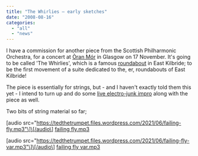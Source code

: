 ```yaml
---
title: "The Whirlies – early sketches"
date: "2008-08-16"
categories: 
  - "all"
  - "news"
---
```


I have a commission for another piece from the Scottish Philharmonic Orchestra, for a concert at [Òran Mór](http://www.oran-mor.co.uk/) in Glasgow on 17 November. It's going to be called 'The Whirlies', which is a famous [roundabout](http://www.geograph.org.uk/photo/60265) in East Kilbride; to be the first movement of a suite dedicated to the, er, roundabouts of East Kilbride!

The piece is essentially for strings, but - and I haven't exactly told them this yet - I intend to turn up and do some [live electro-junk impro](https://tedthetrumpet.files.wordpress.com/2021/06/nolap-first-sap.mp3) along with the piece as well.

Two bits of string material so far;

\[audio src="https://tedthetrumpet.files.wordpress.com/2021/06/failing-fly.mp3"\]\[/audio\] [failing fly.mp3](https://tedthetrumpet.files.wordpress.com/2021/06/failing-fly.mp3)

\[audio src="https://tedthetrumpet.files.wordpress.com/2021/06/failing-fly-var.mp3"\]\[/audio\] [failing fly var.mp3](https://tedthetrumpet.files.wordpress.com/2021/06/failing-fly-var.mp3)
